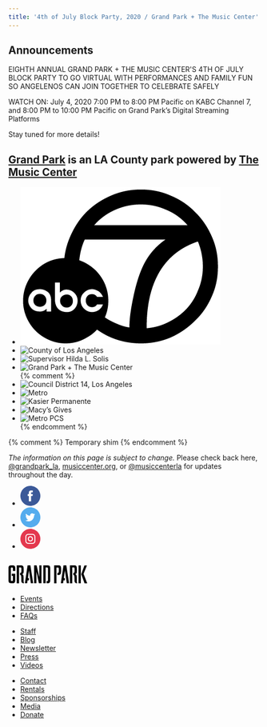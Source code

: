 ```yaml
---
title: '4th of July Block Party, 2020 / Grand Park + The Music Center'
---
```


<section class="special-notice" role="status" markdown="1">

# Announcements

EIGHTH ANNUAL GRAND PARK + THE MUSIC CENTER'S 4TH OF JULY BLOCK PARTY TO GO VIRTUAL WITH PERFORMANCES AND FAMILY FUN SO ANGELENOS
CAN JOIN TOGETHER TO CELEBRATE SAFELY


WATCH ON:  July 4, 2020 7:00 PM to 8:00 PM Pacific on KABC Channel 7, and 8:00 PM to 10:00 PM Pacific on Grand Park’s Digital Streaming Platforms 

Stay tuned for more details!

</section>

<!--

* [Safety](#safety)
* [Schedule](#schedule)
* [Artists](#artists)
* [Fun](#fun)
* [Map](#map)
* [Transportation](#transportation)

**Hello L.A.!**

We are so happy you are here to celebrate 4th of July at Grand Park! Whether it’s your first time or your 7th, dance your heart out, make friends and make great memories. Thank you for making this a special day!

<em>Love,<br />
Grand Park</em>

**P.S.**

Visit our info booths to sign up for our e-newsletter and get a free pair of Grand Park sunglasses <small>(while supplies last)</small>.

{% comment %}
 and enter for a chance to win a gift card!

<small>(Some restrictions may apply.)</small>
{% endcomment %}


### When

July 4, 2019

3:00 p.m.
: Doors Open

**9:00 p.m.**
: **Fireworks Go Boom!**

9:30 p.m.
: Event Ends

### Where

Grand Park + The Music Center:<br />
[200 North Grand Avenue<br />Los Angeles, California 90012](https://www.google.com/maps/place/Grand%20Park%20LA/@34.056329,-118.246771,16z/data=!4m5!3m4!1s0x0:0xebf5893d7caaf0de!8m2!3d34.0563289!4d-118.2467713?ll=34.056329,-118.246771&z=16&t=m&hl=en-US&gl=US&mapclient=embed&cid=17002646865384763614)

<figure>
<div data-aspect-ratio-landscape="2/1" data-aspect-ratio="1/1">
<a href="https://www.google.com/maps/place/Grand%20Park%20LA/@34.056329,-118.246771,16z/data=!4m5!3m4!1s0x0:0xebf5893d7caaf0de!8m2!3d34.0563289!4d-118.2467713?ll=34.056329,-118.246771&z=16&t=m&hl=en-US&gl=US&mapclient=embed&cid=17002646865384763614" class="has-icon">
{% comment %} Jim’s Google Maps API key {% endcomment %}
<picture>
<source srcset="/images/grand-park-on-google-maps-1280x640.png 1280w" sizes="100vw" media="(min-aspect-ratio: 1/1)"/>
<source srcset="/images/grand-park-on-google-maps-1280x1280.png 1280w" sizes="100vw" />
<img src="/images/grand-park-on-google-maps-1280x1280.png" width="1000" alt="" />
</picture>
<span class="icon">
<svg version="1.1" xmlns="http://www.w3.org/2000/svg" xmlns:xlink="http://www.w3.org/1999/xlink" width="20" height="20" viewBox="0 0 20 20">
<path fill="black" d="M17.9,2.4c-0.1-0.2-0.2-0.3-0.4-0.4C17.5,2,17.4,2,17.3,2h-5.8c-0.4,0-0.7,0.3-0.7,0.7s0.3,0.7,0.7,0.7h4.1
L10.9,8c-0.3,0.3-0.3,0.7,0,1c0.1,0.1,0.3,0.2,0.5,0.2c0.2,0,0.4-0.1,0.5-0.2l4.6-4.6v4.1c0,0.4,0.3,0.7,0.7,0.7
c0.4,0,0.7-0.3,0.7-0.7V2.7C18,2.6,18,2.5,17.9,2.4z"/>
<path fill="black" d="M9.1,10.9c-0.3-0.3-0.7-0.3-1,0l-4.6,4.6v-4.1c0-0.4-0.3-0.7-0.7-0.7S2,11.1,2,11.5v5.8
c0,0.1,0,0.2,0.1,0.3c0.1,0.2,0.2,0.3,0.4,0.4C2.5,18,2.6,18,2.7,18h5.8c0.4,0,0.7-0.3,0.7-0.7c0-0.4-0.3-0.7-0.7-0.7H4.5L9.1,12
C9.3,11.7,9.3,11.2,9.1,10.9z"/>
</svg>
</span>
<span class="credit">Grand Park on Google Maps</span>
</a>
</div>
</figure>

{% comment %}
<figure>
<div data-aspect-ratio-landscape="2/1" data-aspect-ratio="1/1">
<a href="https://www.google.com/maps/place/Grand%20Park%20LA/@34.056329,-118.246771,16z/data=!4m5!3m4!1s0x0:0xebf5893d7caaf0de!8m2!3d34.0563289!4d-118.2467713?ll=34.056329,-118.246771&z=16&t=m&hl=en-US&gl=US&mapclient=embed&cid=17002646865384763614" target="_blank" class="has-icon">
{% comment %} Jim’s Google Maps API key {% endcomment %}
<picture>
<source srcset="https://maps.googleapis.com/maps/api/staticmap?center=34.056329,-118.246771&amp;markers=size:mid%7Ccolor:0xff0000%7Clabel:%7C34.056329,-118.246771&amp;zoom=16&amp;size=640x320&amp;scale=2&amp;key=AIzaSyBP5KxqO9v1sLhXlkrG3vDiDdOJvYLJ0H4 640w, https://maps.googleapis.com/maps/api/staticmap?center=34.056329,-118.246771&amp;markers=size:mid%7Ccolor:0xff0000%7Clabel:%7C34.056329,-118.246771&amp;zoom=16&amp;size=640x320&amp;scale=2&amp;key=AIzaSyBP5KxqO9v1sLhXlkrG3vDiDdOJvYLJ0H4 1280w" sizes="100vw" media="(min-aspect-ratio: 1/1)"/>
<source srcset="https://maps.googleapis.com/maps/api/staticmap?center=34.056329,-118.246771&amp;markers=size:mid%7Ccolor:0xff0000%7Clabel:%7C34.056329,-118.246771&amp;zoom=16&amp;size=640x640&amp;key=AIzaSyBP5KxqO9v1sLhXlkrG3vDiDdOJvYLJ0H4 640w, https://maps.googleapis.com/maps/api/staticmap?center=34.056329,-118.246771&amp;markers=size:mid%7Ccolor:0xff0000%7Clabel:%7C34.056329,-118.246771&amp;zoom=16&amp;size=640x640&amp;scale=2&amp;key=AIzaSyBP5KxqO9v1sLhXlkrG3vDiDdOJvYLJ0H4 1280w" sizes="100vw" />
<img src="https://maps.googleapis.com/maps/api/staticmap?center=34.056329,-118.246771&amp;markers=size:mid%7Ccolor:0xff0000%7Clabel:%7C34.056329,-118.246771&amp;zoom=16&amp;size=640x640&amp;key=AIzaSyBP5KxqO9v1sLhXlkrG3vDiDdOJvYLJ0H4" width="1000" alt="" />
</picture>
<span class="icon">
<svg version="1.1" xmlns="http://www.w3.org/2000/svg" xmlns:xlink="http://www.w3.org/1999/xlink" width="20" height="20" viewBox="0 0 20 20">
<path fill="black" d="M17.9,2.4c-0.1-0.2-0.2-0.3-0.4-0.4C17.5,2,17.4,2,17.3,2h-5.8c-0.4,0-0.7,0.3-0.7,0.7s0.3,0.7,0.7,0.7h4.1
L10.9,8c-0.3,0.3-0.3,0.7,0,1c0.1,0.1,0.3,0.2,0.5,0.2c0.2,0,0.4-0.1,0.5-0.2l4.6-4.6v4.1c0,0.4,0.3,0.7,0.7,0.7
c0.4,0,0.7-0.3,0.7-0.7V2.7C18,2.6,18,2.5,17.9,2.4z"/>
<path fill="black" d="M9.1,10.9c-0.3-0.3-0.7-0.3-1,0l-4.6,4.6v-4.1c0-0.4-0.3-0.7-0.7-0.7S2,11.1,2,11.5v5.8
c0,0.1,0,0.2,0.1,0.3c0.1,0.2,0.2,0.3,0.4,0.4C2.5,18,2.6,18,2.7,18h5.8c0.4,0,0.7-0.3,0.7-0.7c0-0.4-0.3-0.7-0.7-0.7H4.5L9.1,12
C9.3,11.7,9.3,11.2,9.1,10.9z"/>
</svg>
</span>
<span class="credit">Grand Park on Google Maps</span>
</a>
</div>
</figure>
{% endcomment %}

### Cost

This is a **free** event. There’s no cost to attend.


## Highlights from past events

<figure class="feature">
<div data-aspect-ratio="1280/720">
<a href="https://vimeo.com/82051161" target="_blank" class="has-icon">
{% comment %}
<img src="https://i.vimeocdn.com/video/568789908.jpg?mw=960&mh=540" width="1000" alt="" />
{% endcomment %}
<img src="/images/highlights-video-poster.jpg" width="1000" alt="" />
<span class="icon play">
<svg xmlns="http://www.w3.org/2000/svg" viewBox="0 0 29.2 33.7" width="29" height="34">
<title>Video of Grand Park and The Music Center’s 4th of July Block Party</title>
<switch>
<polygon fill="black" points="29.2,16.9 0,0 0,33.7 29.2,16.9 0,0 0,33.7 "></polygon>
<foreignobject>Video of Grand Park and The Music Center’s 4th of July Block Party</foreignobject>
</switch>
</svg>
</span>
</a>
</div>
</figure>


## Safety

*Safety for everyone is número uno. Event entrance protocol includes mandatory bag checks, pat downs and metal detector wands for all patrons. To ensure lines move as quickly as possible, please plan ahead and read all event info below to know what is allowed and what is prohibited. Early arrival is recommended. Your patience is appreciated.*

### Getting Through Bag Check

All bags will be checked upon entry to event space. Please **do not** bring the following items to this event:

* Alcohol
* Bags and Backpacks Measuring Larger Than Standard Backpack Size (16.75 inches x 13 inches x 8.5 inches)
* Chairs
* Coolers
* Confetti Cannons
* Drones (including Drone Operation)
* Explosives
* Firearms
* Firecrackers
* Flag Poles
* Generators
* Glass
* Identity-Covering Costumes
* Lighters
* Matches
* Narcotics
* Sealed or Open Beverage Bottles with Liquid Including Water (Fountains and Water for Purchase Will Be Available)
* Projection Devices
* Printed Signage Measuring Larger than 8.5 inches x 11 inches
* Props
* Selfie Sticks
* Smartboards
* Sparklers
* Sticks
* Tents
* Unleashed Animals
* Weapons

### Party in harmony, LA!

This is a space for unity – where Angelenos and visitors from all around the world can celebrate safely together. Any bullying, discrimination, hateful acts or unsafe behaviors are not allowed in this space.   If you see something suspicious, reach out to security or staff (they will be wearing pink vests or shirts) for assistance. Let’s take care of each other, LA fam.

### The Following is Also Prohibited at This Event

* Amplified Noise
* Outside Solicitation
* Public Intoxication
* Rollerblading
* Skateboarding
* Smoking
* Umbrellas
* Staking Objects to Ground
* Unauthorized Vending
* Vaping
* Bicycles

[Valet parking for bicycles](#bicycle-parking) will be available at Hill Street and West 2nd Street.

### Items You Can Bring

* Snacks
* Food
* Sealed Juice Boxes
* Small Bags
* Smiling Faces
* Strollers
* Empty Reusable Non-Glass Water Containers

### Food & Drink Policy

Picnics and outside food are welcome in backpacks or totes. **Coolers are not permitted** in the event space.

The size of bags and backpacks/totes must be standard backpack size or smaller (16.75 inches x 13 inches x 8.5 inches).

**No outside beverages** including juice and soda (sealed juice boxes are the only exception). Only empty, non glass water bottles are allowed. Park water fountains and water for purchase booths will be available in the event space. Food vendor booths will be available throughout event space.

### Have a Ball But Please No Alcohol

This will be an alcohol-free, family-friendly event; no beer garden or point of purchase. No alcohol is permitted in the event space.

### Food for Sale

A variety of food trucks will be at the event, including…

* [Roni Macaroni](https://www.ronimacaronifoodtruck.com/)
* [Inglorious Funnels](https://twitter.com/ingloriousfunns)
* [The Beach Bar Italian Ice](https://www.facebook.com/TheBeachBarItalianIce/)
* [Atomic Cafe](https://atomiccafemobile.com/)
* [Merci Clement](https://www.yelp.com/biz/merci-clement-truck-los-angeles)
* [Dulce Europa Shaved Ice](https://www.instagram.com/dulceeuropashavedice/)
* [District Burger](https://www.facebook.com/districtburgerla/)
* [Boba Ni Taco](https://www.yelp.com/biz/boba-ni-taco-truck-rosemead-2)
* [Nomad Ice Pops](http://nomadicepops.com/)
* [Comet Food truck](https://www.facebook.com/cometbbq/)
* [BrewWings](https://brewwing.com/)
* [Dreamy creations](https://www.dreamycreations.com/)
* [Oaxaca on wheels](https://www.oaxacaonwheelsfoodtruck.com)
* [African Chop](https://www.yelp.com/biz/african-chop-los-angeles)
* [India Jones Chow Truck](http://indiajoneschowtruck.com)
* [VCHOS](http://vchostruck.com)
* [Churro la Espanola](https://www.yelp.com/biz/churros-la-espanola-whittier)
* Los Cebollines FT
* [Daddy Best Froyo](https://www.yelp.com/biz/daddys-best-froyo-truck-el-monte)
* [The Surfer Taco](http://thesurfertaco.com)
* [Daydrinkers](https://www.daydrinkerstruck.com)
* [Shrimp and Taco](https://roaminghunger.com/the-shrimp-taco-stop/)
* [Elabrew Coffee](http://www.elabrewcoffee.com)
* [Jackfruit Cafe](https://jackfruitcafe.com)


## <a id="artists"></a> Featured Artists


### The Backyard Stage

#### Grand Park’s Event Lawn next to City Hall, between Broadway and Spring Street

Featuring _Boogaloo Assassins, Victoria La Mala, The Delirians, Earth Arrow_ and _DJ Linafornia_

<div class="artist-group" markdown="1" style="grid-gap: 1.5em; grid-column: 2/-2;">
  <figure style="--image-width: 1000; --image-height: 668; margin-top: 1px; margin-bottom: 1px; grid-column: span 2">
    <div style="padding-bottom: 66.8% !important;">
      <img src="/images/music-artists/compressed/boogaloo-assassins.jpg" alt="Boogaloo Assassins" />
    </div>
  </figure>

  <figure style="--image-width: 1080; --image-height: 1080; margin-top: 1px; margin-bottom: 1px;">
    <div>
      <img src="/images/music-artists/compressed/victoria-la-mala.jpg" alt="Victoria La Mala" />
    </div>
  </figure>

  <figure style="--image-width: 1000; --image-height: 667; margin-top: 1px; margin-bottom: 1px;">
    <div>
      <img src="/images/music-artists/compressed/linafornia.jpg" alt="DJ Linafornia" />
    </div>
  </figure>

  <figure style="--image-width: 1548; --image-height: 1024; margin-top: 1px; margin-bottom: 1px; grid-column: span 2">
    <div style="padding-bottom: 66.8% !important;">
      <img src="/images/music-artists/compressed/the-delirians.jpg" alt="The Delirians" />
    </div>
  </figure>
  
  <figure style="--image-width: 2048; --image-height: 1365; margin-top: 1px; margin-bottom: 1px; grid-column: span 2">
    <div style="padding-bottom: 66.8% !important;">
      <img src="/images/music-artists/compressed/earth-arrow.jpg" alt="Earth Arrow" />
    </div>
  </figure>
</div>

### The Front Yard Stage

#### Grand Park’s Performance Lawn between Grand Avenue and Hill Street

Featuring _DJ Lez Lee, Blaq Pages, foreigner,_ and _Southern Soul Spinners_

<div class="artist-group" markdown="1" style="grid-gap: 1.5em; grid-column: 2/-2;">
  <figure style="--image-width: 1000; --image-height: 667; margin-top: 1px; margin-bottom: 1px;">
    <div>
      <img src="/images/music-artists/compressed/dj-lez-lee.jpg" alt="DJ Lez Lee" />
    </div>
  </figure>

  <figure style="--image-width: 1000; --image-height: 667; margin-top: 1px; margin-bottom: 1px;">
    <div>
      <img src="/images/music-artists/compressed/blaq-pages.jpg" alt="Blaq Pages" />
    </div>
  </figure>

  <figure style="--image-width: 1000; --image-height: 1500; margin-top: 1px; margin-bottom: 1px;">
    <div>
      <img src="/images/music-artists/compressed/foreigner.jpg" alt="Foreigner" />
    </div>
  </figure>

  <figure style="--image-width: 2568; --image-height: 2500; margin-top: 1px; margin-bottom: 1px;">
    <div>
      <img src="/images/music-artists/compressed/southern-soul-spinners.jpg" alt="Southern Soul Spinners" />
    </div>
  </figure>
</div>




## <a id="schedule"></a> Event Schedule

Doors open at <span class="time">3 p.m.</span> At <span class="time">9 p.m.</span> the fireworks show will create stunning backdrop above the Civic Center skyline. The event ends at <span class="time">9:30 p.m.</span>

Experience *music* and *artists* that call L.A. home, at the two music stages:


### The Backyard Stage

#### Grand Park’s Event Lawn next to City Hall, between Broadway and Spring Street

3:00 – 4:15 p.m.
: DJ Linafornia

4:15 – 5:00 p.m.
: The Delirians

5:00 – 5:30 p.m.
: DJ Linafornia

5:30 – 6:15 p.m.
: Earth Arrow

6:15 – 6:45 p.m.
: DJ Linafornia

6:45 – 7:30 p.m.
: Victoria La Mala

7:30 – 8:00 p.m.
: DJ Linafornia

8:00 – 9:00 p.m.
: Boogaloo Assassins

9:00 – 9:15 p.m.
: Fireworks (from the Dorothy Chandler Pavilion)


### The Frontyard Stage 

#### Grand Park’s Performance Lawn between Grand Avenue and Hill Street

3:00 – 4:30 p.m.
: Southern Soul Spinners

4:30 – 6:00 p.m.
: Blaq Pages

6:00 – 7:30 p.m.
: foreigner

7:30 – 9:00 p.m.
: DJ Lez Lee

9:00 – 9:15 p.m.
: Fireworks (from the Dorothy Chandler Pavilion)


{% comment %}

### Look Up!

9:00 – 9:15 p.m.
: Fireworks (from the Dorothy Chandler Pavilion)

{% endcomment %}


## <a id="fun"></a> Fun things to do throughout the event!

Check the [map](#map) for locations.

* Ferris Wheel<br /><small>Closes at 8:30pm. Ticket prices are 1 for $3, 2 for $5. Purchase tickets at booth on Broadway near Temple. Minimum height to ride is 36 inches.</small>
* Voter Registration<br /><small>The Los Angeles County has a new vote model, our Ballot Marking Device! Visit their booth where you may try out the new vote model.</small>
* FIBA Basketball World Cup 2019 Trophy Tour
* Häagen-Dazs Ice Cream
* Sweet Beats Mobile DJ Truck


{% comment %}
## Kids' Play Zones

There will be a dedicated play spaces on the event lawn for children ages 4-14.

### Event Lawn

#### Between Spring Street & Broadway

2:00 to 5:30 p.m.
: [Got Game Sports](https://www.gotgamecamp.com) will be leading tag, soccer and other games.

### The Sandlot

#### Between Spring Street & Broadway

2:00 to 7:00 p.m.
: **Games:** Hop on board one of the game trucks and play with your friends!
: **Face Painting:** Choose from designs made exclusively for 4th of July!
: **The Love Bus:** Step aboard the bus and decorate it with whatever you love!
: **Crafts:** Create your own colorful bracelet symbolizing  everything you love: Community, Family, and of course, Peace and love! 
{% endcomment %}




## <a id="map"></a> Event Map

[Downloadable Map](/july4-map.pdf) _(PDF file)_

<figure class="feature map">
<div data-aspect-ratio="1687/2587" style="background-color: black; color: white;">
<img src="/images/map.png" width="1000" alt="Event Map" />
</div>
</figure>





## Transportation

The event will take place at Grand Park + The Music Center:<br />
[200 North Grand Avenue<br />Los Angeles, California 90012](https://www.google.com/maps/place/Grand%20Park%20LA/@34.056329,-118.246771,16z/data=!4m5!3m4!1s0x0:0xebf5893d7caaf0de!8m2!3d34.0563289!4d-118.2467713?ll=34.056329,-118.246771&z=16&t=m&hl=en-US&gl=US&mapclient=embed&cid=17002646865384763614)

## Street Closures

Street closures will begin taking effect the evening of Wednesday, July 3. All streets will reopen by 6 a.m. on Friday, July 5.

See the [4th of July Community Letter](/4thofjuly-2019-community-letter.pdf) for more details about streets that will be closed during the event.

<figure>
<div>
<a href="(/4thofjuly-2019-community-letter.pdf">
<img src="/images/street-closures.png" width="500" alt="Olive Street, Hill Street, Broadway, and Spring Street will be closed in the area around Grand Park (between Temple Street and 2nd Street). 1st Street and 2nd street will also be closed in the area around Grand Park (between Grand Avenue and Main Street)." />
</a>
</div>

</figure>


### Parking

Due to street closures, **the parking area underneath Grand Park (Lot 10) will not be accessible during the event**.

[The Music Center Garage](https://www.musiccenter.org/visit/Getting-Here-and-Around/Parking/)
: <abbr title="also known as">aka</abbr> Lot 14, located at 135 North Grand Avenue. Enter via Southbound Grand Avenue from Temple Street.

[Walt Disney Concert Hall Garage](https://www.laphil.com/visit/parking)
: <abbr title="also known as">aka</abbr> Lot 16, located at 111 South Grand Avenue. Enter on 2nd Street or Lower Grand Avenue.

Health Services Garage
: <abbr title="also known as">aka</abbr> Lot 29, located at 313 North Figueroa Street. Enter on Fremont Avenue.

Chinatown Garage
: <abbr title="also known as">aka</abbr> Lot 45, located at 725 North Spring Street. Enter on Spring Street.

[FIGat7th](http://www.figat7th.com/directions-parking-2/)
: located at South Figueroa Street and 7th Street. Enter on 7th Street. PARK & PLAY for $5 at FIGat7th with retail store or eatery validation. The structure is open 24 hours and parking validation is valid for up to 12 hours.

[LA Times Parking](https://www.google.com/maps/place/221+W+2nd+St,+Los+Angeles,+CA+90012/@34.0522233,-118.2483941,17z/data=!3m1!4b1!4m5!3m4!1s0x80c2c64eadc4ee6d:0x40845fc2a2ae4142!8m2!3d34.0522233!4d-118.2462054)
: located at 221 W. 2nd Street. Enter on 2nd Street. 


### Bicycle Parking

Valet parking for bicycles will be available at [Hill Street and West 2nd Street](https://www.google.com/maps/place/Hill%20St%20%26%20W%202nd%20St,%20Los%20Angeles,%20CA%2090012/@34.0531909,-118.2497424,17z/data=!3m1!4b1!4m5!3m4!1s0x80c2c64c3c8c1705:0x40319b44d9ac20f7!8m2!3d34.0531909!4d-118.2477047).

The valet service is **free** and will be provided by the [Los Angeles County Bicycle Coalition](http://la-bike.org/).

### Taking Rideshare Like Lyft or Uber?

Use the drop off/pick up zone near the [1st Street and North Los Angeles Street](https://goo.gl/maps/5TKyU4gYYY62) event entrance/exit.

<p>
<label>
<span>Here’s an address you can copy and paste:</span>
<textarea onclick="this.setSelectionRange(0, this.value.length)" readonly="readonly">111 North Los Angeles Street, Los Angeles, California 90012</textarea>
</label>
</p>

*This address is for navigation only and is not an official event or affiliate address.*

### Go Metro

Take the Metro Red/Purple Line to the *Civic Center/Grand Park Station*. **Please use the 1st Street exit.** The Temple Street exit is only open for ADA/elevator access.

Or take the Gold Line to *Union Station* or the *Little Tokyo/Arts District Station*, then 7-12 minute walk towards The Music Center.

Plan your trip at [metro.net](https://www.metro.net/)

-->



<h2 class="powered-by"><a href="http://grandparkla.org">Grand Park</a> is an <span>LA County park</span> powered by <a href="http://www.musiccenter.org/">The Music Center</a></h2>



<ul class="logos">
  <li><img src="/images/logos/abc7.png" alt="ABC7, Los Angeles and Southern California News" /></li>
  <li><img src="/images/logos/los-angeles.png" alt="County of Los Angeles" /></li>
  <li><img src="/images/logos/hildal.png" alt="Supervisor Hilda L. Solis" /></li>
  <li><img src="/images/logos/grandpark-musiccenter.png" alt="Grand Park + The Music Center" /></li>
  {% comment %}
  <li><img src="/images/logos/council-district-14.png" alt="Council District 14, Los Angeles" /></li>
  <li><img src="/images/logos/metro.png" alt="Metro" /></li>
  <li><img src="/images/logos/kaiser.png" alt="Kasier Permanente" /></li>
  <li><img src="/images/logos/2019/macys.png" alt="Macy’s Gives" /></li>
  <li><img src="/images/logos/2019/metro-pcs.png" alt="Metro PCS" style="height: 1.45em" /></li>
	{% endcomment %}
</ul>


{% comment %} Temporary shim {% endcomment %}
<ul></ul>

<p class="legal"><em>The information on this page is subject to change.</em> Please check back here, <a href="https://twitter.com/grandpark_la">@grandpark_la</a>, <a href="http://www.musiccenter.org/nyela">musiccenter.org</a>, or <a href="https://twitter.com/musiccenterla">@musiccenterla</a> for updates throughout the day.</p>

<ul class="social-links">
  <li>
    <a href="https://www.facebook.com/grandparklosangeles">
      <svg class="facebook" xmlns="http://www.w3.org/2000/svg" viewBox="0 0 60 60" width="40" height="40">
		<title>Facebook</title>
        <switch>
          <g>
            <path class="circle" d="M0,30 C0,13.4314567 13.4314567,0 30,0 C46.5685433,0 60,13.4314567 60,30 C60,46.5685433 46.5685433,60 30,60 C13.4314567,60 0,46.5685433 0,30 Z" fill="#3B5998"></path>
            <path class="icon" d="M32.1269439,46.6393459 L32.1269439,30.317762 L36.6324148,30.317762 L37.229487,24.6932538 L32.1269439,24.6932538 L32.1345986,21.8781333 C32.1345986,20.411175 32.2739793,19.6251452 34.3809551,19.6251452 L37.1975921,19.6251452 L37.1975921,14 L32.6914833,14 C27.2789219,14 25.3738406,16.7284916 25.3738406,21.3169565 L25.3738406,24.6938908 L22,24.6938908 L22,30.318399 L25.3738406,30.318399 L25.3738406,46.6393459 L32.1269439,46.6393459 Z" fill="#FFFFFF"></path>
          </g>
          <foreignObject>Facebook</foreignObject>
        </switch>
      </svg>
    </a>
  </li>
  <li>
    <a href="https://twitter.com/GrandPark_LA">
      <svg class="twitter" xmlns="http://www.w3.org/2000/svg" viewBox="0 0 60 60" width="40" height="40">
		<title>Twitter</title>
        <switch>
          <g>
            <path class="circle" d="M0,30 C0,13.4314567 13.4314567,0 30,0 C46.5685433,0 60,13.4314567 60,30 C60,46.5685433 46.5685433,60 30,60 C13.4314567,60 0,46.5685433 0,30 Z" fill="#55ACEE"></path>
            <path class="icon" d="M29.1015033,24.3843758 L29.1644564,25.4224435 L28.1152374,25.2953331 C24.2960803,24.8080769 20.9595639,23.1556426 18.1266726,20.3804004 L16.7417035,19.0033719 L16.3849691,20.0202545 C15.6295314,22.2870554 16.1121721,24.6809665 17.6860006,26.2910307 C18.5253758,27.180803 18.3365164,27.3079133 16.8885942,26.778287 C16.3849691,26.6088065 15.9442971,26.4816962 15.9023283,26.5452514 C15.7554377,26.6935467 16.2590628,28.6213867 16.657766,29.3840487 C17.2033599,30.4433014 18.315532,31.4813691 19.5326261,32.0957357 L20.5608607,32.582992 L19.3437666,32.604177 C18.1686414,32.604177 18.1266726,32.6253621 18.2525789,33.0702482 C18.6722665,34.4472768 20.3300325,35.9090455 22.1766579,36.5445972 L23.4776895,36.9894833 L22.344533,37.6674051 C20.6657826,38.6419176 18.6932509,39.192729 16.7207192,39.2350991 C15.7764221,39.2562842 15,39.3410244 15,39.4045796 C15,39.6164301 17.5600943,40.8027932 19.0499853,41.2688644 C23.5196582,42.645893 28.8287063,42.0527114 32.8157385,39.7011703 C35.6486298,38.027551 38.4815211,34.7014974 39.803537,31.4813691 C40.5170059,29.7653797 41.2304749,26.6299916 41.2304749,25.1258527 C41.2304749,24.1513402 41.293428,24.0242299 42.4685533,22.8590518 C43.1610378,22.1811301 43.8115536,21.4396532 43.9374599,21.2278026 C44.1473037,20.8252866 44.1263193,20.8252866 43.0561159,21.1854325 C41.2724436,21.8209842 41.0206311,21.7362439 41.901975,20.7829165 C42.5524908,20.1049947 43.3289128,18.8762616 43.3289128,18.5161156 C43.3289128,18.4525605 43.0141471,18.5584857 42.6574127,18.7491512 C42.2796938,18.9610018 41.4403186,19.2787776 40.8107873,19.4694431 L39.6776307,19.829589 L38.6493961,19.1304822 C38.0828179,18.7491512 37.2854114,18.3254501 36.8657238,18.1983398 C35.7955205,17.901749 34.1587388,17.9441191 33.1934574,18.28308 C30.5704099,19.2364075 28.9126439,21.6938738 29.1015033,24.3843758 Z" fill="#FFFFFF"></path>
          </g>
          <foreignObject>Twitter</foreignObject>
        </switch>
      </svg>
    </a>
  </li>
  <li>
    <a href="https://instagram.com/grandpark_la">
      <svg class="instagram" xmlns="http://www.w3.org/2000/svg" viewBox="0 0 60 60" width="40" height="40">
		<title>Instagram</title>
        <switch>
          <g>
            <path class="circle" d="M0,30 C0,13.4314567 13.4314567,0 30,0 C46.5685433,0 60,13.4314567 60,30 C60,46.5685433 46.5685433,60 30,60 C13.4314567,60 0,46.5685433 0,30 Z" fill="#E4384E"></path>
            <path class="icon" d="M30,17.7c4,0,4.5,0,6.1,0.1c1.5,0.1,2.3,0.3,2.8,0.5c0.7,0.3,1.2,0.6,1.7,1.1c0.5,0.5,0.8,1,1.1,1.7 c0.2,0.5,0.4,1.3,0.5,2.8c0.1,1.6,0.1,2.1,0.1,6.1s0,4.5-0.1,6.1c-0.1,1.5-0.3,2.3-0.5,2.8c-0.3,0.7-0.6,1.2-1.1,1.7 c-0.5,0.5-1,0.8-1.7,1.1c-0.5,0.2-1.3,0.4-2.8,0.5c-1.6,0.1-2.1,0.1-6.1,0.1s-4.5,0-6.1-0.1c-1.5-0.1-2.3-0.3-2.8-0.5 c-0.7-0.3-1.2-0.6-1.7-1.1c-0.5-0.5-0.8-1-1.1-1.7c-0.2-0.5-0.4-1.3-0.5-2.8c-0.1-1.6-0.1-2.1-0.1-6.1s0-4.5,0.1-6.1 c0.1-1.5,0.3-2.3,0.5-2.8c0.3-0.7,0.6-1.2,1.1-1.7c0.5-0.5,1-0.8,1.7-1.1c0.5-0.2,1.3-0.4,2.8-0.5C25.5,17.7,26,17.7,30,17.7 M30,15c-4.1,0-4.6,0-6.2,0.1c-1.6,0.1-2.7,0.3-3.6,0.7c-1,0.4-1.8,0.9-2.7,1.7c-0.8,0.8-1.3,1.7-1.7,2.7c-0.4,1-0.6,2-0.7,3.6 C15,25.4,15,25.9,15,30c0,4.1,0,4.6,0.1,6.2c0.1,1.6,0.3,2.7,0.7,3.6c0.4,1,0.9,1.8,1.7,2.7c0.8,0.8,1.7,1.3,2.7,1.7 c1,0.4,2,0.6,3.6,0.7C25.4,45,25.9,45,30,45s4.6,0,6.2-0.1c1.6-0.1,2.7-0.3,3.6-0.7c1-0.4,1.8-0.9,2.7-1.7c0.8-0.8,1.3-1.7,1.7-2.7 c0.4-1,0.6-2,0.7-3.6C45,34.6,45,34.1,45,30s0-4.6-0.1-6.2c-0.1-1.6-0.3-2.7-0.7-3.6c-0.4-1-0.9-1.8-1.7-2.7 c-0.8-0.8-1.7-1.3-2.7-1.7c-1-0.4-2-0.6-3.6-0.7C34.6,15,34.1,15,30,15L30,15z" fill="#FFFFFF"></path>
            <path class="icon" d="M30,22.3c-4.3,0-7.7,3.4-7.7,7.7s3.4,7.7,7.7,7.7s7.7-3.4,7.7-7.7S34.3,22.3,30,22.3z M30,35c-2.8,0-5-2.2-5-5 c0-2.8,2.2-5,5-5c2.8,0,5,2.2,5,5C35,32.8,32.8,35,30,35z" fill="#FFFFFF"></path>
          </g>
          <foreignObject>Instagram</foreignObject>
        </switch>
      </svg>
    </a>
  </li>
</ul>

<footer id="navigation">
  <h2 class="logo">
    <a href="http://grandparkla.org">
      <svg viewBox="0 0 157.1 35.9" width="158" height="36" class="grand-park">
		<title>Grand Park</title>
        <switch>
          <g>
            <path d="M13.5,11.3V5.8c0-2.8-0.4-5.6-4.9-5.8v0H4.9v0C0.4,0.2,0,3,0,5.8v23.7c0,4.7,1.2,6.1,4.9,6.2v0l3.6,0v0 c3.7,0,4.9-1.5,4.9-6.2V16.7H8.8H6.4v4.3h2.4v8.2c0,1.2-0.1,2-1.5,2H6.2c-1.3,0-1.5-0.8-1.5-2V6.8c0-1.4,0-2.5,1.9-2.5h0.3 c1.8,0,1.9,1.1,1.9,2.5v4.4H13.5z"/>
            <path d="M136.3,28.6v-3.9c0-4.6-0.4-6.6-3.5-7c-0.1,0-0.1-0.2,0-0.2c3.5-0.1,3.7-2.7,3.7-8.8c0-7.1-0.6-8.6-6.3-8.6 h-7.6v35.7l4.7,0v-0.1h-0.1V4.3h0.1l2.4,0c2,0,2.2,0.1,2.2,4c0,5.9-0.1,7-2.4,7h-0.3v3.9c1.3,0,1.4,0.1,1.9,1.1 c0.5,1.2,0.6,4,0.6,5.4v5c0,6,5.6,5,5.6,5C136.4,33.6,136.3,32.9,136.3,28.6"/>
            <path d="M30.1,28.6v-3.9c0-4.6-0.4-6.6-3.5-7c-0.1,0-0.1-0.2,0-0.2c3.5-0.1,3.7-2.7,3.7-8.8c0-7.1-0.6-8.6-6.3-8.6 l-7.6,0v35.7l4.7,0v-0.1H21V4.3h0.1l2.4,0c2,0,2.2,0.1,2.2,4c0,5.9-0.1,7-2.4,7h-0.3v3.9c1.3,0,1.4,0.1,1.9,1.1 c0.5,1.2,0.6,4,0.6,5.4v5c0,6,5.6,5,5.6,5C30.2,33.6,30.1,32.9,30.1,28.6"/>
            <path d="M78,0h-8.5v35.7l4.6,0V4.3l2.8,0c1.8,0,1.9,1.1,1.9,2.5v22.5c0,1.2-0.1,2-1.5,2H76v4.4h2.3c3.8,0,5-1.5,5-6.2 V5.8C83.3,2.9,82.9,0,78,0"/>
            <polygon points="43.7,0 38.1,0 32.7,35.7 37.2,35.7 38.1,29.9 40.9,29.9 40.9,25.4 38.7,25.4 40.9,10.3 44.6,35.7 49.2,35.7 "/>
            <polygon points="109.8,0 104.4,35.7 108.9,35.7 109.8,29.9 112.6,29.9 112.6,25.4 110.4,25.4 112.6,10.3 116.3,35.7 120.9,35.7 115.4,0 "/>
            <path d="M61.5,0L61.5,0L61.5,0l0,23.5c0-0.2-5.4-23.5-5.4-23.5l-5,0v35.7h3.6v0l1,0V12.5c1.4,6.3,5,23.2,5,23.2l5.1,0 V0H61.5z"/>
            <path d="M100.4,10.3c0,3.9-0.3,5-2.3,5h-0.6v4l1.1,0c5.5,0,6.4-2.2,6.4-8.6v-2c0-7.1-0.7-8.6-6.3-8.6h-7.6v35.7h4.7 v-0.1l-0.1,0V4.4h0.1h2.4c2,0,2.2,0.1,2.2,4V10.3z"/>
            <rect x="139.8" y="0.1" width="4.5" height="35.7"/>
            <polygon points="151.5,0.2 145.2,17.6 151.8,35.9 157.1,35.9 149.8,17 156.5,0.2 "/>
          </g>
          <foreignobject>Grand Park</foreignobject>
        </switch>
      </svg>
    </a>
  </h2>
  <div class="navigation-lists">
    <ul class="nav">
      <li><a href="http://grandparkla.org/calendar/">Events</a></li>
      <li><a href="http://grandparkla.org/getting-here/">Directions</a></li>
      <li><a href="http://grandparkla.org/faqs/">FAQs</a></li>
    </ul>
    <ul class="nav">
      <li><a href="http://grandparkla.org/meet-the-staff/">Staff</a></li>
      <li><a href="http://grandparkla.org/category/blog/">Blog</a></li>
      <li><a href="http://grandparkla.org/sign-up/">Newsletter</a></li>
      <li><a href="http://grandparkla.org/media/">Press</a></li>
      <li><a href="http://grandparkla.org/video/">Videos</a></li>
    </ul>
    <ul class="nav">
      <li><a href="http://grandparkla.org/contact/">Contact</a></li>
      <li><a href="http://grandparkla.org/contact/">Rentals</a></li>
      <li><a href="http://grandparkla.org/contact/">Sponsorships</a></li>
      <li><a href="http://grandparkla.org/media-contact/">Media</a></li>
      <li><a href="http://grandparkla.org/donate/">Donate</a></li>
    </ul>
  </div>
</footer>
